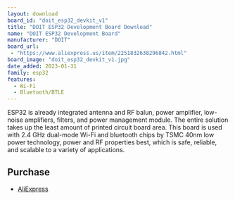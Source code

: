 ```yaml
---
layout: download
board_id: "doit_esp32_devkit_v1"
title: "DOIT ESP32 Development Board Download"
name: "DOIT ESP32 Development Board"
manufacturer: "DOIT"
board_url:
 - "https://www.aliexpress.us/item/2251832638296842.html"
board_image: "doit_esp32_devkit_v1.jpg"
date_added: 2023-01-31
family: esp32
features:
  - Wi-Fi
  - Bluetooth/BTLE
---
```


ESP32 is already integrated antenna and RF balun, power amplifier, low-noise amplifiers, filters,
and power management module. The entire solution takes up the least amount of printed circuit board area.
This board is used with 2.4 GHz dual-mode Wi-Fi and bluetooth chips by TSMC 40nm low power technology,
power and RF properties best, which is safe, reliable, and scalable to a variety of applications.

## Purchase

* [AliExpress](https://www.aliexpress.us/item/2251832638296842.html)